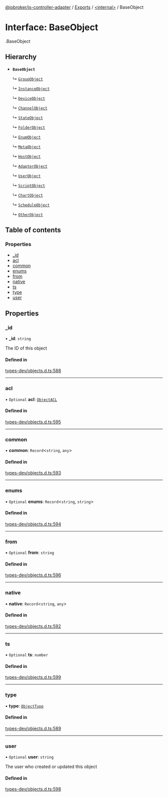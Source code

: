 [@iobroker/js-controller-adapter](../README.md) / [Exports](../modules.md) / [<internal\>](../modules/internal_.md) / BaseObject

# Interface: BaseObject

[<internal>](../modules/internal_.md).BaseObject

## Hierarchy

- **`BaseObject`**

  ↳ [`GroupObject`](internal_.GroupObject.md)

  ↳ [`InstanceObject`](internal_.InstanceObject.md)

  ↳ [`DeviceObject`](internal_.DeviceObject.md)

  ↳ [`ChannelObject`](internal_.ChannelObject.md)

  ↳ [`StateObject`](internal_.StateObject.md)

  ↳ [`FolderObject`](internal_.FolderObject.md)

  ↳ [`EnumObject`](internal_.EnumObject.md)

  ↳ [`MetaObject`](internal_.MetaObject.md)

  ↳ [`HostObject`](internal_.HostObject.md)

  ↳ [`AdapterObject`](internal_.AdapterObject.md)

  ↳ [`UserObject`](internal_.UserObject.md)

  ↳ [`ScriptObject`](internal_.ScriptObject.md)

  ↳ [`ChartObject`](internal_.ChartObject.md)

  ↳ [`ScheduleObject`](internal_.ScheduleObject.md)

  ↳ [`OtherObject`](internal_.OtherObject.md)

## Table of contents

### Properties

- [\_id](internal_.BaseObject.md#_id)
- [acl](internal_.BaseObject.md#acl)
- [common](internal_.BaseObject.md#common)
- [enums](internal_.BaseObject.md#enums)
- [from](internal_.BaseObject.md#from)
- [native](internal_.BaseObject.md#native)
- [ts](internal_.BaseObject.md#ts)
- [type](internal_.BaseObject.md#type)
- [user](internal_.BaseObject.md#user)

## Properties

### \_id

• **\_id**: `string`

The ID of this object

#### Defined in

[types-dev/objects.d.ts:588](https://github.com/ioBroker/ioBroker.js-controller/blob/d762c690/packages/types-dev/objects.d.ts#L588)

___

### acl

• `Optional` **acl**: [`ObjectACL`](internal_.ObjectACL.md)

#### Defined in

[types-dev/objects.d.ts:595](https://github.com/ioBroker/ioBroker.js-controller/blob/d762c690/packages/types-dev/objects.d.ts#L595)

___

### common

• **common**: `Record`<`string`, `any`\>

#### Defined in

[types-dev/objects.d.ts:593](https://github.com/ioBroker/ioBroker.js-controller/blob/d762c690/packages/types-dev/objects.d.ts#L593)

___

### enums

• `Optional` **enums**: `Record`<`string`, `string`\>

#### Defined in

[types-dev/objects.d.ts:594](https://github.com/ioBroker/ioBroker.js-controller/blob/d762c690/packages/types-dev/objects.d.ts#L594)

___

### from

• `Optional` **from**: `string`

#### Defined in

[types-dev/objects.d.ts:596](https://github.com/ioBroker/ioBroker.js-controller/blob/d762c690/packages/types-dev/objects.d.ts#L596)

___

### native

• **native**: `Record`<`string`, `any`\>

#### Defined in

[types-dev/objects.d.ts:592](https://github.com/ioBroker/ioBroker.js-controller/blob/d762c690/packages/types-dev/objects.d.ts#L592)

___

### ts

• `Optional` **ts**: `number`

#### Defined in

[types-dev/objects.d.ts:599](https://github.com/ioBroker/ioBroker.js-controller/blob/d762c690/packages/types-dev/objects.d.ts#L599)

___

### type

• **type**: [`ObjectType`](../modules/internal_.md#objecttype)

#### Defined in

[types-dev/objects.d.ts:589](https://github.com/ioBroker/ioBroker.js-controller/blob/d762c690/packages/types-dev/objects.d.ts#L589)

___

### user

• `Optional` **user**: `string`

The user who created or updated this object

#### Defined in

[types-dev/objects.d.ts:598](https://github.com/ioBroker/ioBroker.js-controller/blob/d762c690/packages/types-dev/objects.d.ts#L598)
